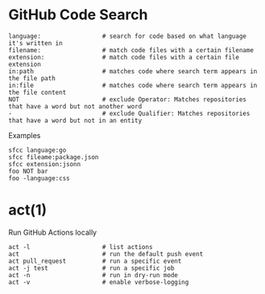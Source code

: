 # GitHub Code Search

    language:                 # search for code based on what language it's written in
    filename:                 # match code files with a certain filename
    extension:                # match code files with a certain file extension
    in:path                   # matches code where search term appears in the file path
    in:file                   # matches code where search term appears in the file content
    NOT                       # exclude Operator: Matches repositories that have a word but not another word
    -                         # exclude Qualifier: Matches repositories that have a word but not in an entity

  Examples

    sfcc language:go
    sfcc fileame:package.json
    sfcc extension:jsonn
    foo NOT bar
    foo -language:css	

# act(1)

Run GitHub Actions locally

    act -l                    # list actions
    act                       # run the default push event
    act pull_request          # run a specific event
    act -j test               # run a specific job
    act -n                    # run in dry-run mode
    act -v                    # enable verbose-logging
